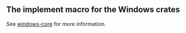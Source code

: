 ## The implement macro for the Windows crates

See [windows-core](https://crates.io/crates/windows-core) for more information.
